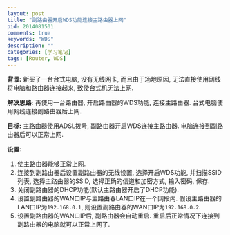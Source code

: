 ```yaml
---
layout: post
title: "副路由器开启WDS功能连接主路由器上网"
pid: 2014081501
comments: true
keywords: "WDS"
description: ""
categories: [学习笔记]
tags: [Router, WDS]
---
```

**背景:** 新买了一台台式电脑, 没有无线网卡, 而且由于场地原因, 无法直接使用网线将电脑和路由器连接起来, 致使台式机无法上网.

**解决思路:** 再使用一台路由器, 开启路由器的WDS功能, 连接主路由器. 台式电脑使用网线连接副路由器后上网.

**目标:** 主路由器使用ADSL拨号, 副路由器开启WDS连接主路由器. 电脑连接到副路由器后可以正常上网.

**设置:**

1. 使主路由器能够正常上网.
2. 连接到副路由器后设置副路由器的无线设置, 选择开启WDS功能, 并扫描SSID列表, 选择主路由器的SSID, 选择正确的信道和加密方式, 输入密码, 保存.
3. 关闭副路由器的DHCP功能(默认主路由器开启了DHCP功能).
4. 设置副路由器的WAN口IP与主路由器LAN口IP在一个网段内. 假设主路由器的LAN口IP为`192.168.0.1`, 则设置副路由器的WAN口IP为`192.168.0.2`.
5. 设置副路由器的WAN口IP后, 副路由器会自动重启. 重启后正常情况下连接到副路由器的电脑就可以正常上网了.
